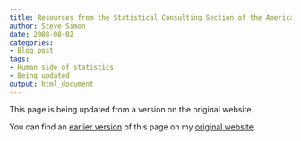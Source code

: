 ```yaml
---
title: Resources from the Statistical Consulting Section of the American Statistical Association
author: Steve Simon
date: 2008-08-02
categories:
- Blog post
tags:
- Human side of statistics
- Being updated
output: html_document
---
```


This page is being updated from a version on the original website.

<!---More--->


You can find an [earlier version][sim1] of this page on my [original website][sim2].

[sim1]: http://www.pmean.com/08/ConsultingResources.html
[sim2]: http://www.pmean.com/original_site.html
